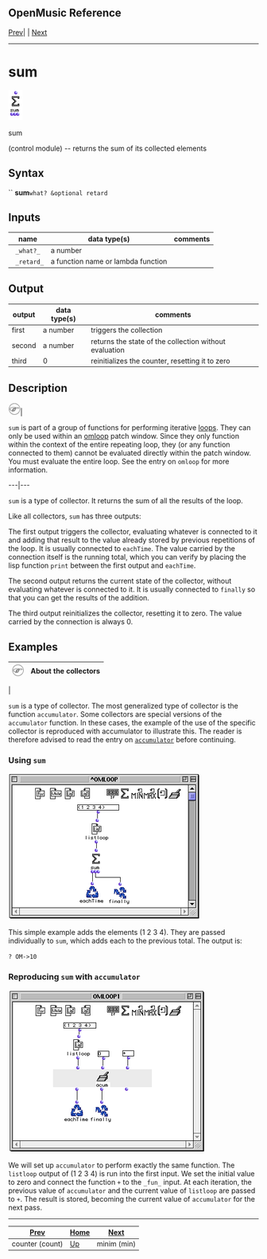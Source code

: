 OpenMusic Reference  
---  
[Prev](counter)| | [Next](minim)  
  
* * *

# sum

![](figures/functions/control/sum.png)

  
  
sum  
  
(control module) \-- returns the sum of its collected elements  

## Syntax

`` **sum**` what? &optional retard `

## Inputs

name| data type(s)| comments  
---|---|---  
` _what?_`|  a number|  
` _retard_`|  a function name or lambda function|  
  
## Output

output| data type(s)| comments  
---|---|---  
first| a number| triggers the collection  
second| a number| returns the state of the collection without evaluation  
third| 0| reinitializes the counter, resetting it to zero  
  
## Description

![Note](figures/images/note.gif)|

`sum` is part of a group of functions for performing iterative
[loops](glossary#LOOP). They can only be used within an
[omloop](omloop) patch window. Since they only function within the
context of the entire repeating loop, they (or any function connected to them)
cannot be evaluated directly within the patch window. You must evaluate the
entire loop. See the entry on `omloop` for more information.  
  
---|---  
  
`sum` is a type of collector. It returns the sum of all the results of the
loop.

Like all collectors, `sum` has three outputs:

The first output triggers the collector, evaluating whatever is connected to
it and adding that result to the value already stored by previous repetitions
of the loop. It is usually connected to `eachTime`. The value carried by the
connection itself is the running total, which you can verify by placing the
lisp function `print` between the first output and `eachTime`.

The second output returns the current state of the collector, without
evaluating whatever is connected to it. It is usually connected to `finally`
so that you can get the results of the addition.

The third output reinitializes the collector, resetting it to zero. The value
carried by the connection is always 0.

## Examples

![Note](figures/images/note.gif)|  **About the collectors**  
---|---  
 |

`sum` is a type of collector. The most generalized type of collector is the
function `accumulator`. Some collectors are special versions of the
`accumulator` function. In these cases, the example of the use of the specific
collector is reproduced with accumulator to illustrate this. The reader is
therefore advised to read the entry on [`accumulator`](accumulator)
before continuing.  
  
### Using `sum`

![](figures/functions/control/sumEX1.png)

This simple example adds the elements (1 2 3 4). They are passed individually
to `sum`, which adds each to the previous total. The output is:

`? OM->10`

### Reproducing `sum` with `accumulator`

![](figures/functions/control/sumEX2.png)

We will set up `accumulator` to perform exactly the same function. The
`listloop` output of (1 2 3 4) is run into the first input. We set the initial
value to zero and connect the function `+` to the `_fun_` input. At each
iteration, the previous value of `accumulator` and the current value of
`listloop` are passed to `+`. The result is stored, becoming the current value
of `accumulator` for the next pass.

* * *

[Prev](counter)| [Home](index)| [Next](minim)  
---|---|---  
counter (count)| [Up](funcref.omloop)| minim (min)

